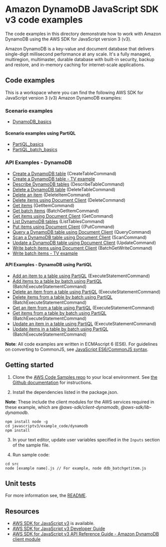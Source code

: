 # Amazon DynamoDB JavaScript SDK v3 code examples
The code examples in this directory demonstrate how to work with Amazon DynamoDB using the AWS SDK for JavaScript version 3 (v3).

Amazon DynamoDB is a key-value and document database that delivers single-digit millisecond performance at any scale. It's a fully managed, multiregion, multimaster, durable database with built-in security, backup and restore, and in-memory caching for internet-scale applications. 

## Code examples
This is a workspace where you can find the following AWS SDK for JavaScript version 3 (v3) Amazon DynamoDB examples: 

### Scenario examples

- [DynamoDB_basics](scenarios/dynamodb_basics/src/dynamodb_basics.js)

#### Scenario examples using PartiQL

- [PartiQL_basics](scenarios/partiQL_basics/src/partiQL_basics.js)
- [PartiQL_batch_basics](scenarios/partiQL_basics/src/partiQL_batch_basics.js)

### API Examples - DynamoDB

- [Create a DynamoDB table](src/ddb_createtable.js) (CreateTableCommand)
- [Create a DynamoDB table - TV example](src/QueryExample/ddb_createtable_tv.js)
- [Describe DynamoDB tables](src/ddb_describetable.js) (DescribeTableCommand)
- [Delete a DynamoDB table](src/ddb_deletetable.js) (DeleteTableCommand)
- [Delete an item](src/ddb_deleteitem.js) (DeleteItemCommand)
- [Delete items using Document Client](src/ddbdoc_delete_item.js) (DeleteCommand)
- [Get items](src/ddb_getitem.js) (GetItemCommand)
- [Get batch items](src/ddb_batchgetitem.js) (BatchGetItemCommand)
- [Get items using Document Client](src/movies/getItem.js) (GetCommand)
- [List DynamoDB tables](src/ddb_listtables.js) (ListTablesCommand)
- [Put items using Document Client](src/movies/putItem.js) {(PutCommand)
- [Query a DynamoDB table using Document Client](src/movies/queryTable.js) (QueryCommand)
- [Scan a DynamoDB table using Document Client](src/movies/scanTable.js) (ScanCommand)
- [Update a DynamoDB table using Document Client](src/movies/updateItem.js) (UpdateCommand)
- [Write batch items using Document Client](src/movies/writeData.js) (BatchGetWriteCommand)
- [Write batch items - TV example](src/QueryExample/ddb_batchwriteitem_tv.js)

#### API Examples - DynamoDB using PartiQL
- [Add an item to a table using PartiQL](src/partiQL_examples/src/partiql_putItem.js) (ExecuteStatementCommand)
- [Add items to a table by batch using PartiQL](src/partiQL_examples/src/partiql_batch_putItems.js) (BatchExecuteStatementCommand)
- [Delete an item from a table using PartiQL](src/partiQL_examples/src/partiql_deleteItem.js) (ExecuteStatementCommand)
- [Delete items from a table by batch using PartiQL](src/partiQL_examples/src/partiql_batch_deleteItems.js) (BatchExecuteStatementCommand)
- [Get an item from a table using PartiQL](src/partiQL_examples/src/partiql_getItem.js) (ExecuteStatementCommand)
- [Get items from a table by batch using PartiQL](src/partiQL_examples/src/partiql_batch_getItems.js) (BatchExecuteStatementCommand)
- [Update an item in a table using PartiQL](src/partiQL_examples/src/partiql_updateItem.js) (ExecuteStatementCommand)
- [Update items in a table by batch using PartiQL](src/partiQL_examples/src/partiql_batch_updateItems.js) (BatchExecuteStatementCommand)

**Note**: All code examples are written in ECMAscript 6 (ES6). For guidelines on converting to CommonJS, see 
[JavaScript ES6/CommonJS syntax](https://docs.aws.amazon.com/sdk-for-javascript/v3/developer-guide/sdk-examples-javascript-syntax.html).

## Getting started

1. Clone the [AWS Code Samples repo](https://github.com/awsdocs/aws-doc-sdk-examples) to your local environment. 
See [the Github documentation](https://docs.github.com/en/github/creating-cloning-and-archiving-repositories/cloning-a-repository) for 
instructions.

2. Install the dependencies listed in the package.json.

**Note**: These include the client modules for the AWS services required in these example, 
which are *@aws-sdk/client-dynamodb*, *@aws-sdk/lib-dynamodb*.
```
npm install node -g
cd javascriptv3/example_code/dynamodb
npm install
```
3. In your text editor, update user variables specified in the ```Inputs``` section of the sample file.

4. Run sample code:
```
cd src
node [example name].js // For example, node ddb_batchgetitem.js
```

## Unit tests
For more information see, the [README](../README.rst).

## Resources
- [AWS SDK for JavaScript v3](https://github.com/aws/aws-sdk-js-v3) is available. 
- [AWS SDK for JavaScript v3 Developer Guide](https://docs.aws.amazon.com/sdk-for-javascript/v3/developer-guide/dynamodb-examples.html) 
- [AWS SDK for JavaScript v3 API Reference Guide - Amazon DynamoDB client module](https://docs.aws.amazon.com/AWSJavaScriptSDK/v3/latest/clients/client-dynamodb/index.html) 


